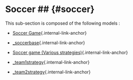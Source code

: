# Soccer ## {#soccer}

This sub-section is composed of the following models :

* [Soccer Game](references#Soccersoccer){.internal-link-anchor}

* [_soccerbase](references#Soccersoccer_base){.internal-link-anchor}

* [Soccer game (Various strategies)](references#Soccersoccer_expe){.internal-link-anchor}

* [_team1strategy](references#Soccerteam1_strategy){.internal-link-anchor}

* [_team2strategy](references#Soccerteam2_strategy){.internal-link-anchor}